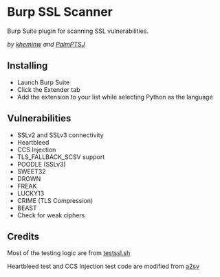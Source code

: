 # Burp SSL Scanner

Burp Suite plugin for scanning SSL vulnerabilities.

_by [kheminw](https://github.com/kheminw) and [PalmPTSJ](https://github.com/PalmPTSJ)_

## Installing

- Launch Burp Suite
- Click the Extender tab
- Add the extension to your list while selecting Python as the language

## Vulnerabilities

- SSLv2 and SSLv3 connectivity
- Heartbleed
- CCS Injection
- TLS_FALLBACK_SCSV support
- POODLE (SSLv3)
- SWEET32
- DROWN
- FREAK
- LUCKY13
- CRIME (TLS Compression)
- BEAST
- Check for weak ciphers

## Credits

Most of the testing logic are from [testssl.sh](https://testssl.sh)

Heartbleed test and CCS Injection test code are modified from [a2sv](https://github.com/hahwul/a2sv)